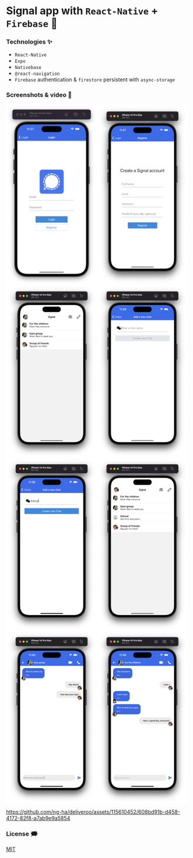 # Signal app with `React-Native` + `Firebase` 📨

### Technologies ✨

- `React-Native`
- `Expo`
- `Nativebase`
- `@react-navigation`
- `Firebase` authentication & `firestore` persistent with `async-storage`

### Screenshots & video 🌃

<div style="display: flex; flex-wrap: wrap">
<img width="49%" src="./github-images/1.png" alt="ng-ha" />
<img width="49%" src="./github-images/2.png" alt="ng-ha" />
<img width="49%" src="./github-images/3.png" alt="ng-ha" />
<img width="49%" src="./github-images/4.png" alt="ng-ha" />
<img width="49%" src="./github-images/5.png" alt="ng-ha" />
<img width="49%" src="./github-images/6.png" alt="ng-ha" />
<img width="49%" src="./github-images/7.png" alt="ng-ha" />
<img width="49%" src="./github-images/8.png" alt="ng-ha" />
</div>

https://github.com/ng-ha/deliveroo/assets/115610452/608bd91b-d458-4172-82f8-a7ab9e9a5854

### License :right_anger_bubble:

[MIT](https://choosealicense.com/licenses/mit/)
